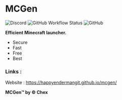 # MCGen

![Discord](https://img.shields.io/discord/1089974846110302240) ![GitHub Workflow Status](https://img.shields.io/github/actions/workflow/status/happyendermangit/mcgen/static.yml)  ![GitHub](https://img.shields.io/github/license/happyendermangit/mcgen) 

**Efficient Minecraft launcher.**


+ Secure
+ Fast
+ Free
+ Best

### Links :
Website : https://happyendermangit.github.io/mcgen/

**MCGen™ by © Chex**
